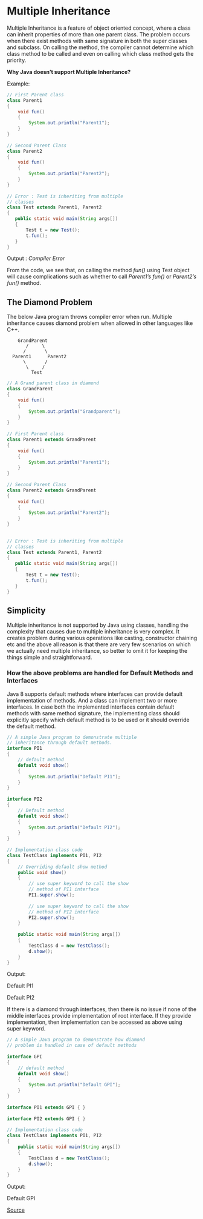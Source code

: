# Multiple Inheritance

Multiple Inheritance is a feature of object oriented concept, where a class can inherit properties of more than one parent class. The problem occurs when there exist methods with same signature in both the super classes and subclass. On calling the method, the compiler cannot determine which class method to be called and even on calling which class method gets the priority.

**Why Java doesn’t support Multiple Inheritance?**

Example:

```java
// First Parent class
class Parent1
{
    void fun()
    {
        System.out.println("Parent1");
    }
}
  
// Second Parent Class
class Parent2
{
    void fun()
    {
        System.out.println("Parent2");
    }
}
  
// Error : Test is inheriting from multiple
// classes
class Test extends Parent1, Parent2
{
   public static void main(String args[])
   {
       Test t = new Test();
       t.fun();
   }
}
```

Output : *Compiler Error*

From the code, we see that, on calling the method *fun()* using Test object will cause complications such as whether to call *Parent1’s fun()* or *Parent2’s fun()* method.

## The Diamond Problem

The below Java program throws compiler error when run. Multiple inheritance causes diamond problem when allowed in other languages like C++.

        GrandParent
           /     \
          /       \
      Parent1      Parent2
          \       /
           \     /
             Test

```java
// A Grand parent class in diamond
class GrandParent
{
    void fun()
    {
        System.out.println("Grandparent");
    }
}
  
// First Parent class
class Parent1 extends GrandParent
{
    void fun()
    {
        System.out.println("Parent1");
    }
}
  
// Second Parent Class
class Parent2 extends GrandParent
{
    void fun()
    {
        System.out.println("Parent2");
    }
}
  
  
// Error : Test is inheriting from multiple
// classes
class Test extends Parent1, Parent2
{
   public static void main(String args[])
   {
       Test t = new Test();
       t.fun();
   }
}
```

## Simplicity

Multiple inheritance is not supported by Java using classes, handling the complexity that causes due to multiple inheritance is very complex. It creates problem during various operations like casting, constructor chaining etc and the above all reason is that there are very few scenarios on which we actually need multiple inheritance, so better to omit it for keeping the things simple and straightforward.

### How the above problems are handled for Default Methods and Interfaces

Java 8 supports default methods where interfaces can provide default implementation of methods. And a class can implement two or more interfaces. In case both the implemented interfaces contain default methods with same method signature, the implementing class should explicitly specify which default method is to be used or it should override the default method.

```java
// A simple Java program to demonstrate multiple
// inheritance through default methods.
interface PI1
{
    // default method
    default void show()
    {
        System.out.println("Default PI1");
    }
}
  
interface PI2
{
    // Default method
    default void show()
    {
        System.out.println("Default PI2");
    }
}
  
// Implementation class code
class TestClass implements PI1, PI2
{
    // Overriding default show method
    public void show()
    {
        // use super keyword to call the show
        // method of PI1 interface
        PI1.super.show();
  
        // use super keyword to call the show
        // method of PI2 interface
        PI2.super.show();
    }
  
    public static void main(String args[])
    {
        TestClass d = new TestClass();
        d.show();
    }
}
```

Output:

Default PI1

Default PI2

If there is a diamond through interfaces, then there is no issue if none of the middle interfaces provide implementation of root interface. If they provide implementation, then implementation can be accessed as above using super keyword.

```java
// A simple Java program to demonstrate how diamond
// problem is handled in case of default methods
  
interface GPI
{
    // default method
    default void show()
    {
        System.out.println("Default GPI");
    }
}
  
interface PI1 extends GPI { }
  
interface PI2 extends GPI { }
  
// Implementation class code
class TestClass implements PI1, PI2
{
    public static void main(String args[])
    {
        TestClass d = new TestClass();
        d.show();
    }
}
```

Output:

Default GPI

[Source](https://www.geeksforgeeks.org/java-and-multiple-inheritance/)

